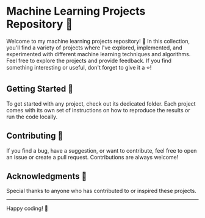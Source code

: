 # Machine Learning Projects Repository 🤖

Welcome to my machine learning projects repository! 👋 In this collection, you'll find a variety of projects where I've explored, implemented, and experimented with different machine learning techniques and algorithms. Feel free to explore the projects and provide feedback. If you find something interesting or useful, don't forget to give it a ⭐️!

## Getting Started 🏁

To get started with any project, check out its dedicated folder. Each project comes with its own set of instructions on how to reproduce the results or run the code locally.

## Contributing 🤝

If you find a bug, have a suggestion, or want to contribute, feel free to open an issue or create a pull request. Contributions are always welcome!


## Acknowledgments 🙏

Special thanks to anyone who has contributed to or inspired these projects.

---

Happy coding! 🚀
